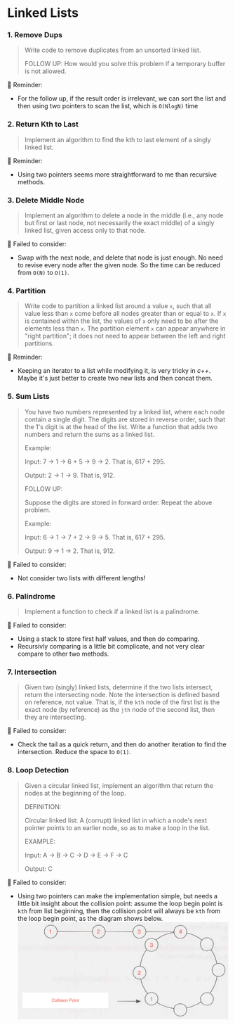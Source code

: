 # Linked Lists

### 1. Remove Dups

> Write code to remove duplicates from an unsorted linked list.
>
> FOLLOW UP: How would you solve this problem if a temporary buffer is not allowed.

📝 Reminder:

-   For the follow up, if the result order is irrelevant, we can sort the list and then using two pointers to scan the list, which is `O(NlogN)` time

### 2. Return Kth to Last

> Implement an algorithm to find the kth to last element of a singly linked list.

📝 Reminder:

-   Using two pointers seems more straightforward to me than recursive methods.

### 3. Delete Middle Node

> Implement an algorithm to delete a node in the middle (i.e., any node but first or last node, not necessarily the exact middle) of a singly linked list, given access only to that node.

🔨 Failed to consider:

-   Swap with the next node, and delete that node is just enough. No need to revise every node after the given node. So the time can be reduced from `O(N)` to `O(1)`.

### 4. Partition

> Write code to partition a linked list around a value `x`, such that all value less than `x` come before all nodes greater than or equal to `x`. If `x` is contained within the list, the values of `x` only need to be after the elements less than `x`. The partition element `x` can appear anywhere in "right partition"; it does not need to appear between the left and right partitions.

📝 Reminder:

-   Keeping an iterator to a list while modifying it, is very tricky in _c++_. Maybe it's just better to create two new lists and then concat them.

### 5. Sum Lists

> You have two numbers represented by a linked list, where each node contain a single digit. The digits are stored in reverse order, such that the 1's digit is at the head of the list. Write a function that adds two numbers and return the sums as a linked list.
>
> Example:
>
> Input: 7 -> 1 -> 6 + 5 -> 9 -> 2. That is, 617 + 295.
>
> Output: 2 -> 1 -> 9. That is, 912.
>
> FOLLOW UP:
>
> Suppose the digits are stored in forward order. Repeat the above problem.
>
> Example:
>
> Input: 6 -> 1 -> 7 + 2 -> 9 -> 5. That is, 617 + 295.
>
> Output: 9 -> 1 -> 2. That is, 912.

🔨 Failed to consider:

-   Not consider two lists with different lengths!

### 6. Palindrome

> Implement a function to check if a linked list is a palindrome.

🔨 Failed to consider:

-   Using a stack to store first half values, and then do comparing.
-   Recursivly comparing is a little bit complicate, and not very clear compare to other two methods.

### 7. Intersection

> Given two (singly) linked lists, determine if the two lists intersect, return the intersecting node. Note the intersection is defined based on reference, not value. That is, if the `kth` node of the first list is the exact node (by reference) as the `jth` node of the second list, then they are intersecting.

🔨 Failed to consider:

-   Check the tail as a quick return, and then do another iteration to find the intersection. Reduce the space to `O(1)`.

### 8. Loop Detection

> Given a circular linked list, implement an algorithm that return the nodes at the beginning of the loop.
>
> DEFINITION:
>
> Circular linked list: A (corrupt) linked list in which a node's next pointer points to an earlier node, so as to make a loop in the list.
>
> EXAMPLE:
>
> Input: A -> B -> C -> D -> E -> F -> C
>
> Output: C

🔨 Failed to consider:

-   Using two pointers can make the implementation simple, but needs a little bit insight about the collision point: assume the loop begin point is `kth` from list beginning, then the collision point will always be `kth` from the loop begin point, as the diagram shows below.![loop detection diagram](./images/0208-Loop-Detection.png)
